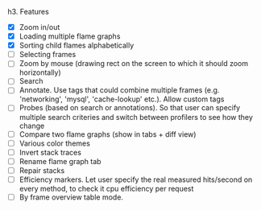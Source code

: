 h3. Features
- [x] Zoom in/out
- [x] Loading multiple flame graphs
- [x] Sorting child flames alphabetically
- [ ] Selecting frames
- [ ] Zoom by mouse (drawing rect on the screen to which it should zoom horizontally)
- [ ] Search
- [ ] Annotate. Use tags that could combine multiple frames (e.g. 'networking', 'mysql', 'cache-lookup' etc.). Allow custom tags
- [ ] Probes (based on search or annotations). So that user can specify multiple search criteries and switch between profilers to see how they change
- [ ] Compare two flame graphs (show in tabs + diff view)
- [ ] Various color themes
- [ ] Invert stack traces
- [ ] Rename flame graph tab
- [ ] Repair stacks
- [ ] Efficiency markers. Let user specify the real measured hits/second on every method, to check it cpu efficiency per request
- [ ] By frame overview table mode.